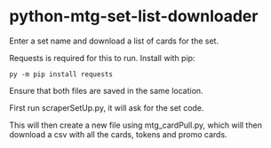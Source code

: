 # python-mtg-set-list-downloader
Enter a set name and download a list of cards for the set.

Requests is required for this to run. Install with pip:
```
py -m pip install requests
```

Ensure that both files are saved in the same location.

First run scraperSetUp.py, it will ask for the set code.

This will then create a new file using mtg_cardPull.py, which will then download a csv with all the cards, tokens and promo cards.
